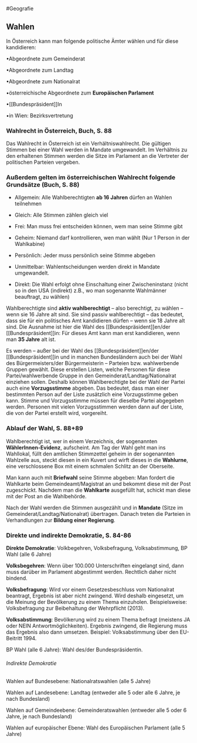 #Geografie 

## Wahlen
In Österreich kann man folgende politische Ämter wählen und für diese kandidieren: 

•Abgeordnete zum Gemeinderat 

•Abgeordnete zum Landtag

•Abgeordnete zum Nationalrat

•österreichische Abgeordnete zum **Europäischen Parlament** 

•[[Bundespräsident]]In 

•in Wien: Bezirksvertretung

### Wahlrecht in Österreich, Buch, S. 88  

Das Wahlrecht in Österreich ist ein Verhältniswahlrecht. Die gültigen Stimmen bei einer Wahl werden in Mandate umgewandelt. Im Verhältnis zu den erhaltenen Stimmen werden die Sitze im Parlament an die Vertreter der politischen Parteien vergeben.  

### Außerdem gelten im österreichischen Wahlrecht folgende Grundsätze (Buch, S. 88) 

-   Allgemein: Alle Wahlberechtigten **ab 16 Jahren** dürfen an Wahlen teilnehmen

-   Gleich: Alle Stimmen zählen gleich viel 

-   Frei: Man muss frei entscheiden können, wem man seine Stimme gibt 

-   Geheim: Niemand darf kontrollieren, wen man wählt (Nur 1 Person in der Wahlkabine) 

-   Persönlich: Jeder muss persönlich seine Stimme abgeben 

-   Unmittelbar: Wahlentscheidungen werden direkt in Mandate umgewandelt. 

-   Direkt: Die Wahl erfolgt ohne Einschaltung einer Zwischeninstanz (nicht so in den USA (indirekt) z.B., wo man sogenannte Wahlmänner beauftragt, zu wählen) 


Wahlberechtigte sind **aktiv wahlberechtigt** – also berechtigt, zu wählen – wenn sie 16 Jahre alt sind. Sie sind passiv wahlberechtigt – das bedeutet, dass sie für ein politisches Amt kandidieren dürfen – wenn sie 18 Jahre alt sind. Die Ausnahme ist hier die Wahl des [[Bundespräsident]]en/der [[Bundespräsident]]in: Für dieses Amt kann man erst kandidieren, wenn man **35 Jahre** alt ist. 

Es werden – außer bei der Wahl des [[Bundespräsident]]en/der [[Bundespräsident]]in und in manchen Bundesländern auch bei der Wahl des Bürgermeisters/der Bürgermeisterin – Parteien bzw. wahlwerbende Gruppen gewählt. Diese erstellen Listen, welche Personen für diese Partei/wahlwerbende Gruppe in den Gemeinderat/Landtag/Nationalrat einziehen sollen. Deshalb können Wahlberechtigte bei der Wahl der Partei auch eine **Vorzugsstimme** abgeben. Das bedeutet, dass man einer bestimmten Person auf der Liste zusätzlich eine Vorzugsstimme geben kann. Stimme und Vorzugsstimme müssen für dieselbe Partei abgegeben werden. Personen mit vielen Vorzugsstimmen werden dann auf der Liste, die von der Partei erstellt wird, vorgereiht.  

### Ablauf der Wahl, S. 88+89 

Wahlberechtigt ist, wer in einem Verzeichnis, der sogenannten **WählerInnen-Evidenz**, aufscheint. Am Tag der Wahl geht man ins Wahllokal, füllt den amtlichen Stimmzettel geheim in der sogenannten Wahlzelle aus, steckt diesen in ein Kuvert und wirft dieses in die **Wahlurne**, eine verschlossene Box mit einem schmalen Schlitz an der Oberseite. 

Man kann auch mit **Briefwahl** seine Stimme abgeben: Man fordert die Wahlkarte beim Gemeindeamt/Magistrat an und bekommt diese mit der Post zugeschickt. Nachdem man die **Wahlkarte** ausgefüllt hat, schickt man diese mit der Post an die Wahlbehörde. 

Nach der Wahl werden die Stimmen ausgezählt und in **Mandate** (Sitze im Gemeinderat/Landtag/Nationalrat) übertragen. Danach treten die Parteien in Verhandlungen zur **Bildung einer Regierung**.

### Direkte und indirekte Demokratie, S. 84-86 

**Direkte Demokratie**: Volkbegehren, Volksbefragung, Volksabstimmung, BP Wahl (alle 6 Jahre) 

**Volksbegehren**: Wenn über 100.000 Unterschriften eingelangt sind, dann muss darüber im Parlament abgestimmt werden. Rechtlich daher nicht bindend.  

**Volksbefragung**: Wird vor einem Gesetzesbeschluss vom Nationalrat beantragt, Ergebnis ist aber nicht zwingend. Wird deshalb eingesetzt, um die Meinung der Bevölkerung zu einem Thema einzuholen. Beispielsweise: Volksbefragung zur Beibehaltung der Wehrpflicht (2013). 

**Volksabstimmung**: Bevölkerung wird zu einem Thema befragt (meistens JA oder NEIN Antwortmöglichkeiten). Ergebnis zwingend, die Regierung muss das Ergebnis also dann umsetzen. Beispiel: Volksabstimmung über den EU-Beitritt 1994.  

BP Wahl (alle 6 Jahre): Wahl des/der Bundespräsidentin. 

###### Indirekte Demokratie 

Wahlen auf Bundesebene: Nationalratswahlen (alle 5 Jahre)  

Wahlen auf Landesebene: Landtag (entweder alle 5 oder alle 6 Jahre, je nach Bundesland) 

Wahlen auf Gemeindeebene: Gemeinderatswahlen (entweder alle 5 oder 6 Jahre, je nach Bundesland) 

Wahlen auf europäischer Ebene: Wahl des Europäischen Parlament (alle 5 Jahre)